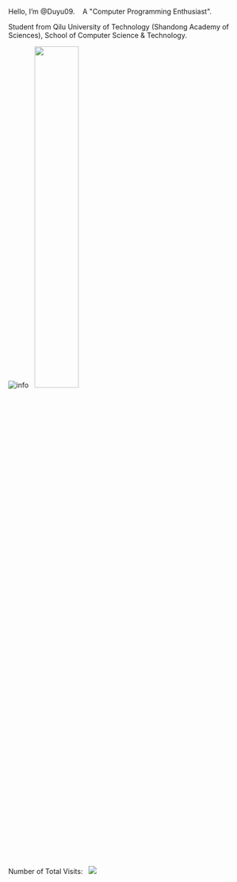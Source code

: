 Hello, I’m @Duyu09. &nbsp;&nbsp;&nbsp;A "Computer Programming Enthusiast".

Student from Qilu University of Technology (Shandong Academy of Sciences), School of Computer Science & Technology.

![info](https://github-readme-stats.vercel.app/api/top-langs/?username=Duyu09&langs_count=6&layout=compact&show_icons=true&count_private=false&hide=prs&theme=cobalt&text_color=fff&bg_color=000)
&nbsp;
<img width="42%" src="https://github-readme-stats.vercel.app/api?username=Duyu09&show_icons=true&count_private=true&hide=prs&theme=cobalt&text_color=fff&bg_color=000">
<br><div>Number of Total Visits: &nbsp; <img src="https://visitor-badge.glitch.me/badge?page_id=Duyu09" /></div> 
